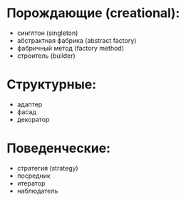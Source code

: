 # Порождающие (creational):
- синглтон (singleton)
- абстрактная фабрика (abstract factory)
- фабричный метод (factory method)
- строитель (builder)

# Структурные:
- адаптер
- фасад
- декоратор

# Поведенческие:
- стратегия (strategy)
- посредник
- итератор
- наблюдатель
